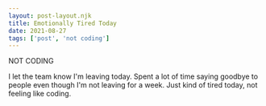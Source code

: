 ```yaml
---
layout: post-layout.njk
title: Emotionally Tired Today
date: 2021-08-27
tags: ['post', 'not coding']
---
```

<!-- Excerpt Start -->
NOT CODING
<!-- Excerpt End -->

I let the team know I'm leaving today. Spent a lot of time saying goodbye to people even though I'm not leaving for a week. Just kind of tired today, not feeling like coding.
